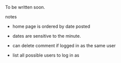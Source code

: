 To be written soon.


notes

- home page is ordered by date posted


- dates are sensitive to the minute. 

- can delete comment if logged in as the same user

- list all possible users to log in as 




